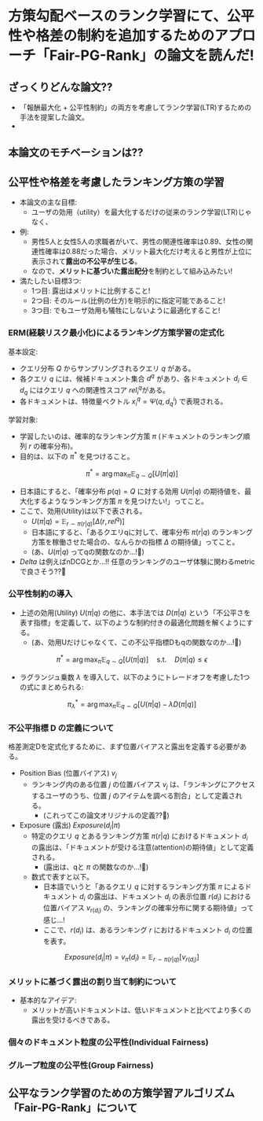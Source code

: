 # 方策勾配ベースのランク学習にて、公平性や格差の制約を追加するためのアプローチ「Fair-PG-Rank」の論文を読んだ!

## ざっくりどんな論文??

- 「報酬最大化 + 公平性制約」の両方を考慮してランク学習(LTR)するための手法を提案した論文。
- 

## 本論文のモチベーションは??



## 公平性や格差を考慮したランキング方策の学習

- 本論文の主な目標:
  - ユーザの効用（utility）を最大化するだけの従来のランク学習(LTR)じゃなく、
- 例:
  - 男性5人と女性5人の求職者がいて、男性の関連性確率は0.89、女性の関連性確率は0.88だった場合、メリット最大化だけ考えると男性が上位に表示されて**露出の不公平が生じる**。
  - なので、**メリットに基づいた露出配分**を制約として組み込みたい!
- 満たしたい目標3つ:
  - 1つ目: 露出はメリットに比例すること!
  - 2つ目: そのルール(比例の仕方)を明示的に指定可能であること!
  - 3つ目: でもユーザ効用も犠牲にしないように最適化すること!

### ERM(経験リスク最小化)によるランキング方策学習の定式化

基本設定:
- クエリ分布 $Q$ からサンプリングされるクエリ $q$ がある。
- 各クエリ $q$ には、候補ドキュメント集合 $d^q$ があり、各ドキュメント $d_{i} \in d_q$ にはクエリ $q$ への関連性スコア $rel^q_{i}$がある。
- 各ドキュメントは、特徴量ベクトル $x^{q}_{i} = \Psi(q, d^{i}_{q})$ で表現される。

学習対象:
- 学習したいのは、確率的なランキング方策 $\pi$ (ドキュメントのランキング順列 $r$ の確率分布)。
- 目的は、以下の $\pi^{*}$ を見つけること。


$$
\pi^{*} = \arg\max_{\pi} \mathbb{E}_{q \sim Q} [U(\pi|q)]
$$

- 日本語にすると、「確率分布 $p(q) = Q$ に対する効用 $U(\pi|q)$ の期待値を、最大化するようなランキング方策 $\pi$ を見つけたい!」ってこと。
- ここで、効用(Utility)は以下で表される。
  - $U(\pi|q) = \mathbb{E}_{r \sim \pi(r|q)} [\Delta(r, rel^q)]$
  - 日本語にすると、「あるクエリqに対して、確率分布 $\pi(r|q)$ のランキング方策を稼働させた場合の、なんらかの指標 $\Delta$ の期待値」ってこと。
  - (あ、$U(\pi|q)$ ってqの関数なのか...!:thinking:)
- $Delta$ は例えばnDCGとか...!! 任意のランキングのユーザ体験に関わるmetricで良さそう??:thinking:

### 公平性制約の導入

- 上述の効用(Utility) $U(\pi|q)$ の他に、本手法では $D(\pi|q)$ という「不公平さを表す指標」を定義して、以下のような制約付きの最適化問題を解くようにする。
  - (あ、効用Uだけじゃなくて、この不公平指標Dもqの関数なのか...!:thinking:)

$$
\pi^{*} = \arg\max_{\pi} \mathbb{E}_{q \sim Q} [U(\pi|q)] 
\quad \text{s.t.} \quad D(\pi|q) \leq \epsilon
$$

- ラグランジュ乗数 $\lambda$ を導入して、以下のようにトレードオフを考慮した1つの式にまとめられる:

$$
\pi^{*}_{\lambda} = \arg\max_{\pi} \mathbb{E}_{q \sim Q} [U(\pi|q) - \lambda D(\pi|q)]
$$

### 不公平指標 D の定義について

格差測定Dを定式化するために、まず位置バイアスと露出を定義する必要がある。

- Position Bias (位置バイアス) $v_{j}$
  - ランキング内のある位置 $j$ の位置バイアス $v_{j}$ は、「ランキングにアクセスするユーザのうち、位置 $j$ のアイテムを調べる割合」として定義される。
    - (これってこの論文オリジナルの定義??:thinking:)
- Exposure (露出) $Exposure(d_{i}|\pi)$
  - 特定のクエリ $q$ とあるランキング方策 $\pi(r|q)$ におけるドキュメント $d_{i}$ の露出は、「ドキュメントが受ける注意(attention)の期待値」として定義される。
    - (露出は、qと $\pi$ の関数なのか...!:thinking:)
  - 数式で表すと以下。
    - 日本語でいうと「あるクエリ $q$ に対するランキング方策 $\pi$ によるドキュメント $d_i$ の露出は、ドキュメント $d_i$ の表示位置 $r(d_i)$ における位置バイアス $v_{r(d_i)}$ の、ランキングの確率分布に関する期待値」って感じ...!
    - ここで、$r(d_i)$ は、あるランキング $r$ におけるドキュメント $d_i$ の位置を表す。

$$
Exposure(d_{i}|\pi) = v_{\pi}(d_i) = \mathbb{E}_{r \sim \pi(r|q)} [v_{r(d_i)}]
$$

### メリットに基づく露出の割り当て制約について

- 基本的なアイデア:
  - メリットが高いドキュメントは、低いドキュメントと比べてより多くの露出を受けるべきである。

### 個々のドキュメント粒度の公平性(Individual Fairness)

### グループ粒度の公平性(Group Fairness)

## 公平なランク学習のための方策学習アルゴリズム「Fair-PG-Rank」について


